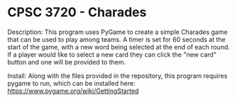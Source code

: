 # CPSC 3720 - Charades

Description:
  This program uses PyGame to create a simple Charades game that can be used to play among teams. A timer is set for 60 seconds at the start of the game, with a new word being selected at the end of each round. If a player would like to select a new card they can click the "new card" button and one will be provided to them.


Install:
  Along with the files provided in the repository, this program requires pygame to run, which can be installed here: https://www.pygame.org/wiki/GettingStarted
